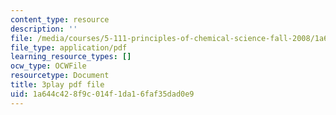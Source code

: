 ```yaml
---
content_type: resource
description: ''
file: /media/courses/5-111-principles-of-chemical-science-fall-2008/1a644c428f9c014f1da16faf35dad0e9_8b56I8U24xU.pdf
file_type: application/pdf
learning_resource_types: []
ocw_type: OCWFile
resourcetype: Document
title: 3play pdf file
uid: 1a644c42-8f9c-014f-1da1-6faf35dad0e9
---
```

